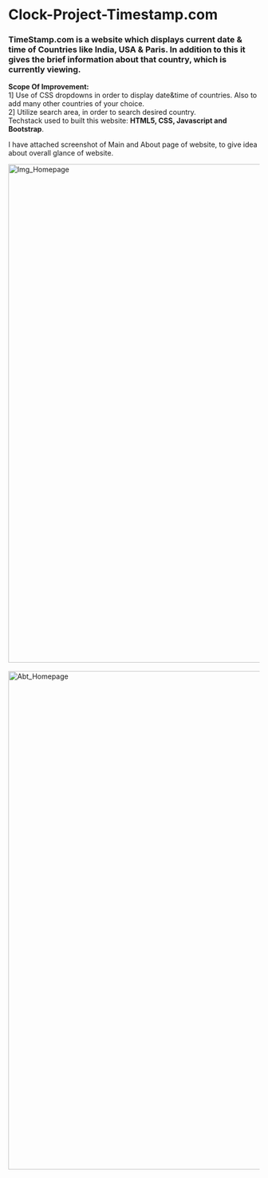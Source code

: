 # Clock-Project-Timestamp.com
<p>
<h3>TimeStamp.com is a website which displays current date & time of Countries like India, USA & Paris. In addition to this it gives the brief information about that country, which is currently viewing.</h3>
</p>
<p>
<b>Scope Of Improvement:</b>
<br>
1] Use of CSS dropdowns in order to display date&time of countries. Also to add many other countries of your choice.<br>
2] Utilize search area, in order to search desired country.
<br>
Techstack used to built this website: <b>HTML5, CSS, Javascript and Bootstrap</b>.
</p>
<div>
I have attached screenshot of Main and About page of website, to give idea about overall glance of website.
</div>

<img src="https://github.com/ShubhamSKhedekar/Clock-Project-Timestamp.com/assets/125666627/a95119d5-2b53-4e6f-b020-342ac77b6546.png" alt="Img_Homepage" width="1000px"> <br> <br> 
<img src="https://github.com/ShubhamSKhedekar/Clock-Project-Timestamp.com/assets/125666627/92107732-6264-4012-9b71-eba23f1cd2d0.png" alt="Abt_Homepage" width="1000px">


